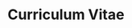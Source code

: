 ---
layout: cv
permalink: /cv/
title: Curriculum Vitae
nav: true
nav_order: 3
cv_pdf: CV_Fran2023.pdf
description: Au fil du temps, j'ai forgé une approche « polydisciplinaire » de résolution de problèmes avec une précision technique et un esprit créatif. Je pense que les techniques alternatives sont clés et que le partage des connaissances est fondamental. Construisons ensemble des projets technologiques, à fort impact.
toc:
  sidebar: left
---